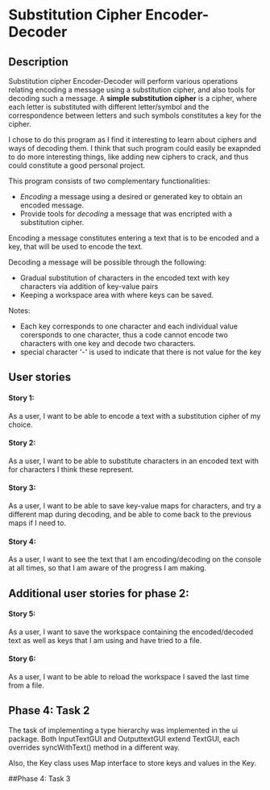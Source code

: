 # Substitution Cipher Encoder-Decoder

## Description

Substitution cipher Encoder-Decoder will perform various operations relating
encoding a message using a substitution cipher, and also tools for decoding 
such a message. A **simple substitution cipher** is a cipher, where each letter is 
substituted with different letter/symbol and the correspondence between 
letters and such symbols constitutes a key for the cipher. 


I chose to do this program as I find it interesting to learn about ciphers and ways of decoding them. 
I think that  such program could easily be exapnded to do more interesting things, like adding new 
ciphers to crack, and thus could constitute a good personal project. 

This program consists of two complementary functionalities: 
* _Encoding_ a message using a desired or generated key to obtain an encoded 
message. 
* Provide tools for _decoding_ a message that was encripted with a substitution cipher.

Encoding a message constitutes entering a text that is to be encoded and a key, that will be 
used to encode the text. 

Decoding a message will be possible through the following: 
* Gradual substitution of characters in the encoded text with key characters via addition of key-value pairs
* Keeping a workspace area with where keys can be saved. 


Notes: 
* Each key corresponds to one character and each individual value corersponds to one character,
thus a code cannot encode two characters with one key and decode two characters.
* special character '-' is used to indicate that there is not value for the key 

## User stories 

#### Story 1: 
As a user, I want to be able to encode a text with a substitution cipher of my choice.  

#### Story 2: 
As a user, I want to be able to substitute characters in an encoded text with for characters I think these 
represent. 

#### Story 3: 
As a user, I want to be able to save key-value maps for characters, and try a different map during decoding,
and be able to come back to the previous maps if I need to.

#### Story 4: 
As a user, I want to see the text that I am encoding/decoding on the console at all times, so that I am 
aware of the progress I am making.

## Additional user stories for phase 2: 

#### Story 5: 
As a user, I want to save the workspace containing the encoded/decoded text as well as keys that I am using 
and have tried to a file. 

#### Story 6: 
As a user, I want to be able to reload the workspace I saved the last time from a file. 

## Phase 4: Task 2

The task of implementing a type hierarchy was implemented in the ui package. Both InputTextGUI and 
OutputtextGUI extend TextGUI, each overrides syncWithText() method in a different way. 

Also, the Key class uses Map interface to store keys and values in the Key. 

##Phase 4: Task 3


